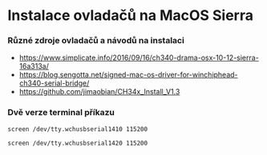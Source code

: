 # Instalace ovladačů na MacOS Sierra

### Různé zdroje ovladačů a návodů na instalaci

- https://www.simplicate.info/2016/09/16/ch340-drama-osx-10-12-sierra-16a313a/
- https://blog.sengotta.net/signed-mac-os-driver-for-winchiphead-ch340-serial-bridge/
- https://github.com/jimaobian/CH34x_Install_V1.3


### Dvě verze terminal příkazu
```
screen /dev/tty.wchusbserial1410 115200
```

```
screen /dev/tty.wchusbserial1420 115200
```
